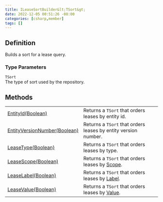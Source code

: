 ```yaml
---
title: ILeaseSortBuilder&lt;TSort&gt;
date: 2022-12-05 00:51:26 -08:00
categories: [csharp,member]
tags: []
---
```


## Definition

Builds a sort for a lease query.

### Type Parameters
`TSort`<br />The type of sort used by the repository.
## Methods
<table><tr><td><!--/posts/csharp.member.entitydb.abstractions.queries.sortbuilders.ileasesortbuilder`1.entityid/--><a href='#'>EntityId(Boolean)</a></td><td>
Returns a <code class='language-plaintext highlighter-rouge'>TSort</code> that orders leases by entity id.
</td></tr><tr><td><!--/posts/csharp.member.entitydb.abstractions.queries.sortbuilders.ileasesortbuilder`1.entityversionnumber/--><a href='#'>EntityVersionNumber(Boolean)</a></td><td>
Returns a <code class='language-plaintext highlighter-rouge'>TSort</code> that orders leases by entity version number.
</td></tr><tr><td><!--/posts/csharp.member.entitydb.abstractions.queries.sortbuilders.ileasesortbuilder`1.leasetype/--><a href='#'>LeaseType(Boolean)</a></td><td>
Returns a <code class='language-plaintext highlighter-rouge'>TSort</code> that orders leases by type.
</td></tr><tr><td><!--/posts/csharp.member.entitydb.abstractions.queries.sortbuilders.ileasesortbuilder`1.leasescope/--><a href='#'>LeaseScope(Boolean)</a></td><td>
Returns a <code class='language-plaintext highlighter-rouge'>TSort</code> that orders leases by <!--/posts/csharp.member.entitydb.abstractions.leases.ilease.scope/--><a href='#'>Scope</a>.
</td></tr><tr><td><!--/posts/csharp.member.entitydb.abstractions.queries.sortbuilders.ileasesortbuilder`1.leaselabel/--><a href='#'>LeaseLabel(Boolean)</a></td><td>
Returns a <code class='language-plaintext highlighter-rouge'>TSort</code> that orders leases by <!--/posts/csharp.member.entitydb.abstractions.leases.ilease.label/--><a href='#'>Label</a>.
</td></tr><tr><td><!--/posts/csharp.member.entitydb.abstractions.queries.sortbuilders.ileasesortbuilder`1.leasevalue/--><a href='#'>LeaseValue(Boolean)</a></td><td>
Returns a <code class='language-plaintext highlighter-rouge'>TSort</code> that orders leases by <!--/posts/csharp.member.entitydb.abstractions.leases.ilease.value/--><a href='#'>Value</a>.
</td></tr></table>
